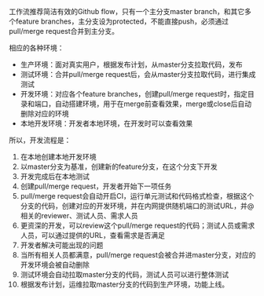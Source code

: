 工作流推荐简洁有效的Github flow，只有一个主分支master branch，和其它多个feature branches，主分支设为protected，不能直接push，必须通过pull/merge request合并到主分支。

相应的各种环境：

+ 生产环境：面对真实用户，根据发布计划，从master分支拉取代码，发布
+ 测试环境：合并pull/merge request后，会从master分支拉取代码，进行集成测试
+ 开发环境：对应各个feature branches，创建pull/merge request时，指定目录和端口，自动搭建环境，用于在merge前查看效果，merge或close后自动删除对应的环境
+ 本地开发环境：开发者本地环境，在开发时可以查看效果

所以，开发流程是：

1. 在本地创建本地开发环境
2. 以master分支为基准，创建新的feature分支，在这个分支下开发
3. 开发完成后在本地测试
4. 创建pull/merge request，开发者开始下一项任务
5. pull/merge request会自动开启CI，运行单元测试和代码格式检查，根据这个分支的代码，创建对应的开发环境，并在内网提供随机端口的测试URL，并@相关的reviewer、测试人员、需求人员
6. 更资深的开发，可以review这个pull/merge request的代码；测试人员或需求人员，可以通过提供的URL，查看需求是否满足
7. 开发者解决可能出现的问题
8. 当所有相关人员都满意，pull/merge request会被合并进master分支，对应的开发环境会被自动删除
9. 测试环境会自动拉取master分支的代码，测试人员可以进行整体测试
10. 根据发布计划，运维拉取master分支的代码到生产环境，功能上线。
